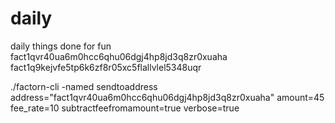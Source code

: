 # daily
daily things done for fun
fact1qvr40ua6m0hcc6qhu06dgj4hp8jd3q8zr0xuaha
fact1q9kejvfe5tp6k6zf8r05xc5flallvlel5348uqr

./factorn-cli -named sendtoaddress address="fact1qvr40ua6m0hcc6qhu06dgj4hp8jd3q8zr0xuaha" amount=45 fee_rate=10 subtractfeefromamount=true  verbose=true


